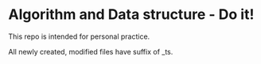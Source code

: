 # Algorithm and Data structure - Do it!

This repo is intended for personal practice.

All newly created, modified files have suffix of _ts.